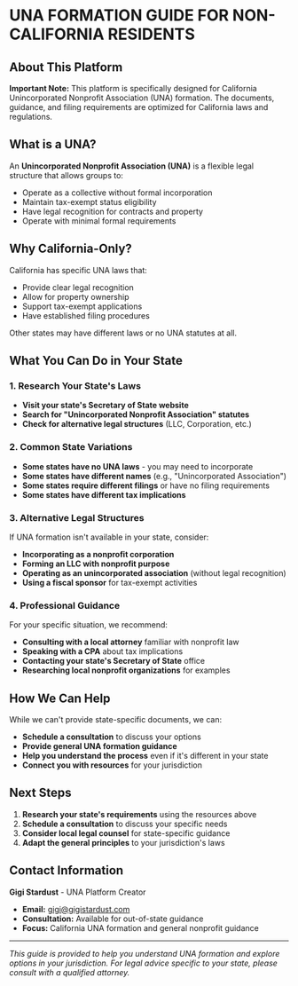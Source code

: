 # UNA FORMATION GUIDE FOR NON-CALIFORNIA RESIDENTS

## About This Platform

**Important Note:** This platform is specifically designed for California Unincorporated Nonprofit Association (UNA) formation. The documents, guidance, and filing requirements are optimized for California laws and regulations.

## What is a UNA?

An **Unincorporated Nonprofit Association (UNA)** is a flexible legal structure that allows groups to:
- Operate as a collective without formal incorporation
- Maintain tax-exempt status eligibility
- Have legal recognition for contracts and property
- Operate with minimal formal requirements

## Why California-Only?

California has specific UNA laws that:
- Provide clear legal recognition
- Allow for property ownership
- Support tax-exempt applications
- Have established filing procedures

Other states may have different laws or no UNA statutes at all.

## What You Can Do in Your State

### 1. Research Your State's Laws
- **Visit your state's Secretary of State website**
- **Search for "Unincorporated Nonprofit Association" statutes**
- **Check for alternative legal structures** (LLC, Corporation, etc.)

### 2. Common State Variations
- **Some states have no UNA laws** - you may need to incorporate
- **Some states have different names** (e.g., "Unincorporated Association")
- **Some states require different filings** or have no filing requirements
- **Some states have different tax implications**

### 3. Alternative Legal Structures
If UNA formation isn't available in your state, consider:
- **Incorporating as a nonprofit corporation**
- **Forming an LLC with nonprofit purpose**
- **Operating as an unincorporated association** (without legal recognition)
- **Using a fiscal sponsor** for tax-exempt activities

### 4. Professional Guidance
For your specific situation, we recommend:
- **Consulting with a local attorney** familiar with nonprofit law
- **Speaking with a CPA** about tax implications
- **Contacting your state's Secretary of State** office
- **Researching local nonprofit organizations** for examples

## How We Can Help

While we can't provide state-specific documents, we can:
- **Schedule a consultation** to discuss your options
- **Provide general UNA formation guidance**
- **Help you understand the process** even if it's different in your state
- **Connect you with resources** for your jurisdiction

## Next Steps

1. **Research your state's requirements** using the resources above
2. **Schedule a consultation** to discuss your specific needs
3. **Consider local legal counsel** for state-specific guidance
4. **Adapt the general principles** to your jurisdiction's laws

## Contact Information

**Gigi Stardust** - UNA Platform Creator
- **Email:** gigi@gigistardust.com
- **Consultation:** Available for out-of-state guidance
- **Focus:** California UNA formation and general nonprofit guidance

---

*This guide is provided to help you understand UNA formation and explore options in your jurisdiction. For legal advice specific to your state, please consult with a qualified attorney.*
